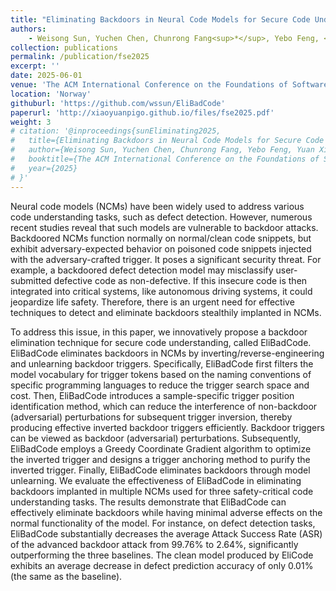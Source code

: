 ```yaml
---
title: "Eliminating Backdoors in Neural Code Models for Secure Code Understanding"
authors:
    - Weisong Sun, Yuchen Chen, Chunrong Fang<sup>*</sup>, Yebo Feng, <strong>Yuan Xiao</strong>, An Guo, Quanjun Zhang, Zhenyu Chen<sup>*</sup>, Baowen Xu, Yang Liu
collection: publications
permalink: /publication/fse2025
excerpt: ''
date: 2025-06-01
venue: 'The ACM International Conference on the Foundations of Software Engineering'
location: 'Norway'
githuburl: 'https://github.com/wssun/EliBadCode'
paperurl: 'http://xiaoyuanpigo.github.io/files/fse2025.pdf'
weight: 3
# citation: '@inproceedings{sunEliminating2025,
#   title={Eliminating Backdoors in Neural Code Models for Secure Code Understanding},
#   author={Weisong Sun, Yuchen Chen, Chunrong Fang, Yebo Feng, Yuan Xiao, An Guo, Quanjun Zhang, Zhenyu Chen, Baowen Xu，and Yang Liu},
#   booktitle={The ACM International Conference on the Foundations of Software Engineering},
#   year={2025}
# }'
---
```


Neural code models (NCMs) have been widely used to address various code understanding tasks, such as defect detection. 
However, numerous recent studies reveal that such models are vulnerable to backdoor attacks. Backdoored NCMs function normally on normal/clean code snippets, but exhibit adversary-expected behavior on poisoned code snippets injected with the adversary-crafted trigger.
It poses a significant security threat. For example, a backdoored defect detection model may misclassify user-submitted defective code as non-defective. If this insecure code is then integrated into critical systems, like autonomous driving systems, it could jeopardize life safety. 
Therefore, there is an urgent need for effective techniques to detect and eliminate backdoors stealthily implanted in NCMs. 

To address this issue, in this paper, we innovatively propose a backdoor elimination technique for secure code understanding, called EliBadCode. 
EliBadCode eliminates backdoors in NCMs by inverting/reverse-engineering and unlearning backdoor triggers. 
Specifically, EliBadCode first filters the model vocabulary for trigger tokens based on the naming conventions of specific programming languages to reduce the trigger search space and cost. 
Then, EliBadCode introduces a sample-specific trigger position identification method, which can reduce the interference of non-backdoor (adversarial) perturbations for subsequent trigger inversion, thereby producing effective inverted backdoor triggers efficiently. Backdoor triggers can be viewed as backdoor (adversarial) perturbations. 
Subsequently, EliBadCode employs a Greedy Coordinate Gradient algorithm to optimize the inverted trigger and designs a trigger anchoring method to purify the inverted trigger. 
Finally, EliBadCode eliminates backdoors through model unlearning.
We evaluate the effectiveness of EliBadCode in eliminating backdoors implanted in multiple NCMs used for three safety-critical code understanding tasks. 
The results demonstrate that EliBadCode can effectively eliminate backdoors while having minimal adverse effects on the normal functionality of the model. 
For instance, on defect detection tasks, EliBadCode substantially decreases the average Attack Success Rate (ASR) of the advanced backdoor attack from 99.76% to 2.64%, significantly outperforming the three baselines.
The clean model produced by EliCode exhibits an average decrease in defect prediction accuracy of only 0.01% (the same as the baseline).
